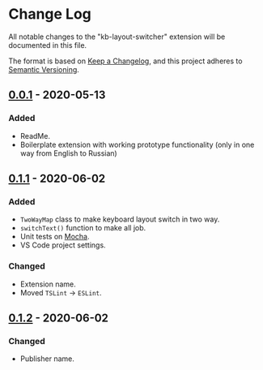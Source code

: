 # Change Log

All notable changes to the "kb-layout-switcher" extension will be documented in this file.

The format is based on [Keep a Changelog](https://keepachangelog.com/en/1.0.0/),
and this project adheres to [Semantic Versioning](https://semver.org/spec/v2.0.0.html).

## [0.0.1] - 2020-05-13

### Added

- ReadMe.
- Boilerplate extension with working prototype functionality (only in one way from English to Russian)

## [0.1.1] - 2020-06-02

### Added

- `TwoWayMap` class to make keyboard layout switch in two way.
- `switchText()` function to make all job.
- Unit tests on [Mocha](https://github.com/mochajs/mocha).
- VS Code project settings.

### Changed

- Extension name.
- Moved `TSLint` -> `ESLint`.

## [0.1.2] - 2020-06-02

### Changed

- Publisher name.

[0.0.1]: https://github.com/kleach/vs-code-kb-layout-switcher/commit/2dbfe575dc10c1fdf47272e24e6755c5c6beb5b4
[0.1.1]: https://github.com/kleach/vs-code-kb-layout-switcher/compare/v0.0.1...v0.1.1
[0.1.2]: https://github.com/kleach/vs-code-kb-layout-switcher/compare/v0.1.1...v0.1.2